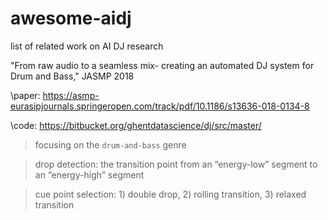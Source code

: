 # awesome-aidj
list of related work on AI DJ research

"From raw audio to a seamless mix- creating an automated DJ system for Drum and Bass," JASMP 2018 

\paper: https://asmp-eurasipjournals.springeropen.com/track/pdf/10.1186/s13636-018-0134-8

\code: https://bitbucket.org/ghentdatascience/dj/src/master/

> focusing on the `drum-and-bass` genre

> drop detection: the transition point from an “energy-low” segment to an “energy-high” segment

> cue point selection: 1) double drop, 2) rolling transition, 3) relaxed transition 
